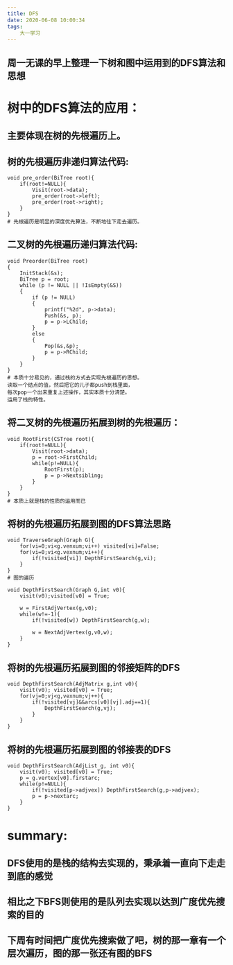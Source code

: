 ```yaml
---
title: DFS
date: 2020-06-08 10:00:34
tags:
    大一学习
---
```

周一无课的早上整理一下树和图中运用到的DFS算法和思想
---

<!--more-->

# 树中的DFS算法的应用：

## 主要体现在树的先根遍历上。

## 树的先根遍历非递归算法代码:
```
void pre_order(BiTree root){
    if(root!=NULL){
        Visit(root->data);
        pre_order(root->left);
        pre_order(root->right);
    }
}
# 先根遍历是明显的深度优先算法，不断地往下走去遍历。
```

## 二叉树的先根遍历递归算法代码:
```
void Preorder(BiTree root)
{
    InitStack(&s);
    BiTree p = root;
    while (p != NULL || !IsEmpty(&S))
    {
        if (p != NULL)
        {
            printf("%2d", p->data);
            Push(&s, p);
            p = p->LChild;
        }
        else
        {
            Pop(&s,&p);
            p = p->RChild;
        }
    }
}
# 本质十分易见的，通过栈的方式去实现先根遍历的思想。
读取一个结点的值，然后把它的儿子都push到栈里面，
每次pop一个出来重复上述操作，其实本质十分清楚。
运用了栈的特性。
```

## 将二叉树的先根遍历拓展到树的先根遍历：
```
void RootFirst(CSTree root){
    if(root!=NULL){
        Visit(root->data);
        p = root->FirstChild;
        while(p!=NULL){
            RootFirst(p);
            p = p->Nextsibling;
        }
    }
}
# 本质上就是栈的性质的运用而已
```

## 将树的先根遍历拓展到图的DFS算法思路
```
void TraverseGraph(Graph G){
    for(vi=0;vi<g.venxum;vi++) visited[vi]=False;
    for(vi=0;vi<g.vexnum;vi++){
        if(!visited[vi]) DepthFirstSearch(g,vi);
    }
}
# 图的遍历

void DepthFirstSearch(Graph G,int v0){
    visit(v0);visited[v0] = True;

    w = FirstAdjVertex(g,v0);
    while(w!=-1){
        if(!visited[w]) DepthFirstSearch(g,w);
        
        w = NextAdjVertex(g,v0,w);
    }
}
```

## 将树的先根遍历拓展到图的邻接矩阵的DFS
```
void DepthFirstSearch(AdjMatrix g,int v0){
    visit(v0); visited[v0] = True;
    for(vj=0;vj<g,vexnum;vj++){
        if(!visited[vj]&&arcs[v0][vj].adj==1){
            DepthFirstSearch(g,vj);
        }
    }
}
```

## 将树的先根遍历拓展到图的邻接表的DFS
```
void DepthFirstSearch(AdjList g, int v0){
    visit(v0); visited[v0] = True;
    p = g.vertex[v0].firstarc;
    while(p!=NULL){
        if(!visited[p->adjvex]) DepthFirstSearch(g,p->adjvex);
        p = p->nextarc;
    }
}
```

# summary:
## DFS使用的是栈的结构去实现的，秉承着一直向下走走到底的感觉
## 相比之下BFS则使用的是队列去实现以达到广度优先搜索的目的
## 下周有时间把广度优先搜索做了吧，树的那一章有一个层次遍历，图的那一张还有图的BFS
